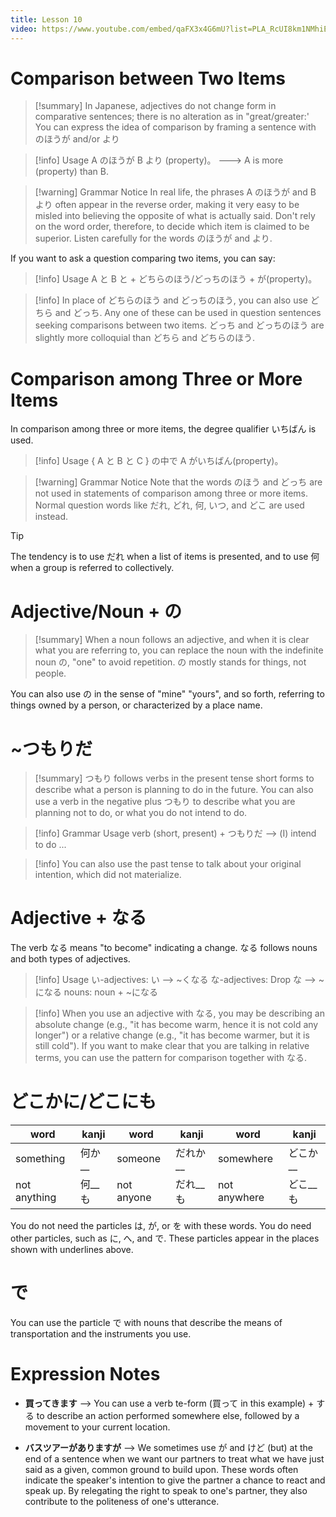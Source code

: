 ```yaml
---
title: Lesson 10
video: https://www.youtube.com/embed/qaFX3x4G6mU?list=PLA_RcUI8km1NMhiEebcbqdlcHv_2ngbO2
---
```


# Comparison between Two Items

> [!summary]
> In Japanese, adjectives do not change form in comparative sentences; there is no alteration as in "great/greater:' You can express the idea of comparison by framing a sentence with のほうが and/or より

> [!info] Usage
> A のほうが B より (property)。 ---> A is more (property) than B.

> [!warning] Grammar Notice
> In real life, the phrases A のほうが and B より often appear in the reverse order, making it very easy to be misled into believing the opposite of what is actually said. Don't rely on the word order, therefore, to decide which item is claimed to be superior. Listen carefully for the words のほうが and より.

If you want to ask a question comparing two items, you can say:

> [!info] Usage
> A と B と + どちらのほう/どっちのほう + が(property)。

> [!info]
> In place of どちらのほう and どっちのほう, you can also use どちら and どっち. Any one of these can be used in question sentences seeking comparisons between two items. どっち and どっちのほう are slightly more colloquial than どちら and どちらのほう.

# Comparison among Three or More Items

In comparison among three or more items, the degree qualifier いちばん is used.

> [!info] Usage
> { A と B と C } の中で A がいちばん(property)。

> [!warning] Grammar Notice
> Note that the words のほう and どっち are not used in statements of comparison among three or more items. Normal question words like だれ, どれ, 何, いつ, and どこ are used instead.

> [!tip]
> The tendency is to use だれ when a list of items is presented, and to use 何 when a group is referred to collectively.

# Adjective/Noun + の

> [!summary]
> When a noun follows an adjective, and when it is clear what you are referring to, you can replace the noun with the indefinite noun の, "one" to avoid repetition. の mostly stands for things, not people.

You can also use の in the sense of "mine" "yours", and so forth, referring to things owned by a person, or characterized by a place name.

# ~つもりだ

> [!summary]
> つもり follows verbs in the present tense short forms to describe what a person is planning to do in the future. You can also use a verb in the negative plus つもり to describe what you are planning not to do, or what you do not intend to do.

> [!info] Grammar Usage
> verb (short, present) + つもりだ --> (I) intend to do ...

> [!info]
> You can also use the past tense to talk about your original intention, which did not materialize.

# Adjective + なる

The verb なる means "to become" indicating a change. なる follows nouns and both types of adjectives.

> [!info] Usage
> い-adjectives: い --> ~くなる
> な-adjectives: Drop な --> ~になる
> nouns: noun + ~になる

> [!info]
> When you use an adjective with なる, you may be describing an absolute change (e.g., "it has become warm, hence it is not cold any longer") or a relative change (e.g., "it has become warmer, but it is still cold"). If you want to make clear that you are talking in relative terms, you can use the pattern for comparison together with なる.

# どこかに/どこにも

| word         | kanji    | word       | kanji      | word         | kanji      |
| ------------ | -------- | ---------- | ---------- | ------------ | ---------- |
| something    | 何か\_\_ | someone    | だれか\_\_ | somewhere    | どこか\_\_ |
| not anything | 何\_\_も | not anyone | だれ\_\_も | not anywhere | どこ\_\_も |

You do not need the particles は, が, or を with these words. You do need other particles, such as に, へ, and で. These particles appear in the places shown with underlines above.

# で

You can use the particle で with nouns that describe the means of transportation and the instruments you use.

# Expression Notes

- **買ってきます** --> You can use a verb te-form (買って in this example) + する to describe an action performed somewhere else, followed by a movement to your current location.

- **バスツアーがありますが** --> We sometimes use が and けど (but) at the end of a sentence when we want our partners to treat what we have just said as a given, common ground to build upon. These words often indicate the speaker's intention to give the partner a chance to react and speak up. By relegating the right to speak to one's partner, they also contribute to the politeness of one's utterance.
